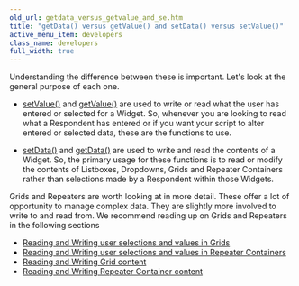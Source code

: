 ```yaml
---
old_url: getdata_versus_getvalue_and_se.htm
title: "getData() versus getValue() and setData() versus setValue()"
active_menu_item: developers
class_name: developers
full_width: true
---
```



Understanding the difference between these is important. Let's look at the general purpose of each one.

 - [setValue()](/developers/documentation/scripting-apis/client-api/widget-data-state-manipulation/refsetvalue) and [getValue()](/developers/documentation/scripting-apis/client-api/widget-data-state-manipulation/refgetvalue) are used to write or read what the user has entered or selected for a Widget. So, whenever you are looking to read what a Respondent has entered or if you want your script to alter entered or selected data, these are the functions to use.

 - [setData()](/developers/documentation/scripting-apis/client-api/widget-data-state-manipulation/setdata) and [getData()](/developers/documentation/scripting-apis/client-api/widget-data-state-manipulation/getdata) are used to write and read the contents of a Widget. So, the primary usage for these functions is to read or modify the contents of Listboxes, Dropdowns, Grids and Repeater Containers rather than selections made by a Respondent within those Widgets.

Grids and Repeaters are worth looking at in more detail. These offer a lot of opportunity to manage complex data. They are slightly more involved to write to and read from. We recommend reading up on Grids and Repeaters in the following sections

 - [Reading and Writing user selections and values in Grids](/developers/documentation/scripting-apis/client-scripting-overview/scripting-with-javascript/widget-reading-writing/widget-values-reading-writing-user-entered-data/grids-repeater-containers)
 - [Reading and Writing user selections and values in Repeater Containers](/developers/documentation/scripting-apis/client-scripting-overview/scripting-with-javascript/widget-reading-writing/widget-values-reading-writing-user-entered-data/repeater-containers)
 - [Reading and Writing Grid content](/developers/documentation/scripting-apis/client-scripting-overview/scripting-with-javascript/widget-reading-writing/widget-content-reading-and-writing/widgetcontentgrids-repeater-containers)
 - [Reading and Writing Repeater Container content](/developers/documentation/scripting-apis/client-scripting-overview/scripting-with-javascript/widget-reading-writing/widget-content-reading-and-writing/widgetcontentrepeater-containers)

